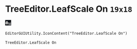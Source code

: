 # TreeEditor.LeafScale On `19x18`
<img src="/img/TreeEditor.LeafScale%20On.png" width=19 height=18>

``` CSharp
EditorGUIUtility.IconContent("TreeEditor.LeafScale On")
```
```
TreeEditor.LeafScale On
```
